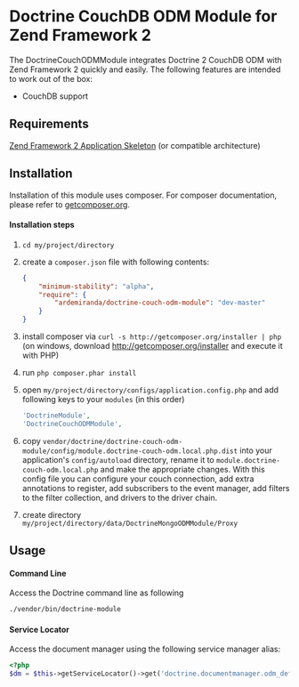 # Doctrine CouchDB ODM Module for Zend Framework 2

The DoctrineCouchODMModule integrates Doctrine 2 CouchDB ODM with Zend Framework 2
quickly and easily. The following features are intended to work out of the box:

  - CouchDB support

## Requirements
[Zend Framework 2 Application Skeleton](http://www.github.com/zendframework/ZendSkeletonApplication) (or compatible
architecture)

## Installation

Installation of this module uses composer. For composer documentation, please refer to
[getcomposer.org](http://getcomposer.org/).

#### Installation steps

  1. `cd my/project/directory`
  2. create a `composer.json` file with following contents:

     ```json
     {
         "minimum-stability": "alpha",
         "require": {
             "ardemiranda/doctrine-couch-odm-module": "dev-master"
         }
     }
     ```
  3. install composer via `curl -s http://getcomposer.org/installer | php` (on windows, download
     http://getcomposer.org/installer and execute it with PHP)
  4. run `php composer.phar install`
  5. open `my/project/directory/configs/application.config.php` and add following keys to your `modules` (in this order)

     ```php
     'DoctrineModule',
     'DoctrineCouchODMModule',
     ```

  6. copy `vendor/doctrine/doctrine-couch-odm-module/config/module.doctrine-couch-odm.local.php.dist` into your application's
     `config/autoload` directory, rename it to `module.doctrine-couch-odm.local.php` and make the appropriate changes.
     With this config file you can configure your couch connection, add extra annotations to register, add subscribers to
     the event manager, add filters to the filter collection, and drivers to the driver chain.

  7. create directory `my/project/directory/data/DoctrineMongoODMModule/Proxy`

## Usage

#### Command Line
Access the Doctrine command line as following

```sh
./vendor/bin/doctrine-module
```

#### Service Locator
Access the document manager using the following service manager alias:

```php
<?php
$dm = $this->getServiceLocator()->get('doctrine.documentmanager.odm_default');
```
